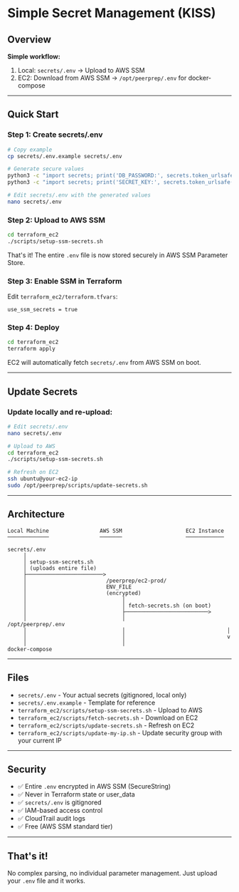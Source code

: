 # Simple Secret Management (KISS)

## Overview

**Simple workflow:**
1. Local: `secrets/.env` → Upload to AWS SSM
2. EC2: Download from AWS SSM → `/opt/peerprep/.env` for docker-compose

---

## Quick Start

### Step 1: Create secrets/.env

```bash
# Copy example
cp secrets/.env.example secrets/.env

# Generate secure values
python3 -c "import secrets; print('DB_PASSWORD:', secrets.token_urlsafe(32))"
python3 -c "import secrets; print('SECRET_KEY:', secrets.token_urlsafe(50))"

# Edit secrets/.env with the generated values
nano secrets/.env
```

### Step 2: Upload to AWS SSM

```bash
cd terraform_ec2
./scripts/setup-ssm-secrets.sh
```

That's it! The entire `.env` file is now stored securely in AWS SSM Parameter Store.

### Step 3: Enable SSM in Terraform

Edit `terraform_ec2/terraform.tfvars`:

```hcl
use_ssm_secrets = true
```

### Step 4: Deploy

```bash
cd terraform_ec2
terraform apply
```

EC2 will automatically fetch `secrets/.env` from AWS SSM on boot.

---

## Update Secrets

### Update locally and re-upload:

```bash
# Edit secrets/.env
nano secrets/.env

# Upload to AWS
cd terraform_ec2
./scripts/setup-ssm-secrets.sh

# Refresh on EC2
ssh ubuntu@your-ec2-ip
sudo /opt/peerprep/scripts/update-secrets.sh
```

---

## Architecture

```
Local Machine                AWS SSM                    EC2 Instance
─────────────                ───────                    ────────────

secrets/.env
     │
     │ setup-ssm-secrets.sh
     │ (uploads entire file)
     ├────────────────────────>
     │                         /peerprep/ec2-prod/
     │                         ENV_FILE
     │                         (encrypted)
     │                              │
     │                              │ fetch-secrets.sh (on boot)
     │                              ├──────────────────────────>
     │                              │                           /opt/peerprep/.env
     │                              │                                │
     │                              │                                v
     │                              │                           docker-compose
```

---

## Files

- `secrets/.env` - Your actual secrets (gitignored, local only)
- `secrets/.env.example` - Template for reference
- `terraform_ec2/scripts/setup-ssm-secrets.sh` - Upload to AWS
- `terraform_ec2/scripts/fetch-secrets.sh` - Download on EC2
- `terraform_ec2/scripts/update-secrets.sh` - Refresh on EC2
- `terraform_ec2/scripts/update-my-ip.sh` - Update security group with your current IP

---

## Security

- ✅ Entire `.env` encrypted in AWS SSM (SecureString)
- ✅ Never in Terraform state or user_data
- ✅ `secrets/.env` is gitignored
- ✅ IAM-based access control
- ✅ CloudTrail audit logs
- ✅ Free (AWS SSM standard tier)

---

## That's it!

No complex parsing, no individual parameter management. Just upload your `.env` file and it works.
